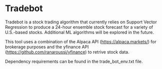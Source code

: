 # Tradebot
Tradebot is a stock trading algorithm that currently relies on Support Vector Regression to produce a 24-hour ensemble stock forecast for a variety of U.S.-based stocks. Additional ML algorithms will be explored in the future.

This tool uses a combination of the Alpaca API (https://alpaca.markets/) for brokerage purposes and the yfinance API (https://github.com/ranaroussi/yfinance) to retrive stock data. 

Dependency requirements can be found in the trade_bot_env.txt file. 

